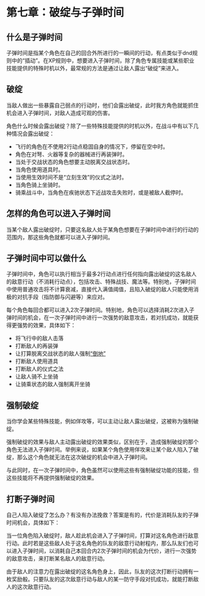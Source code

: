 # 第七章：破绽与子弹时间

## 什么是子弹时间

子弹时间是指某个角色在自己的回合外所进行的一瞬间的行动，有点类似于dnd规则中的“插动”。在XP规则中，想要进入子弹时间，除了角色专属技能或某些职业技能提供的特殊时机以外，最常规的方法是通过让敌人露出“破绽”来进入。

## 破绽

当敌人做出一些暴露自己弱点的行动时，他们会露出破绽，此时我方角色就能抓住机会进入子弹时间，对敌人造成可观的伤害。

角色什么时候会露出破绽？除了一些特殊技能提供的时机以外，在战斗中有以下几种情况会露出破绽：

* 飞行的角色在不使用2行动点稳固自身的情况下，停留在空中时。
* 角色在对弩、火器等复杂的器械进行再装弹时。
* 当处于交战状态的角色想要主动脱离交战状态时。
* 当角色使用道具时。
* 当使用生效时间不是“立刻生效”的仪式之法时。
* 当角色骑上坐骑时。
* 骑乘战斗中，当角色在疾驰状态下近战攻击失败时，或是被敌人截停时。

## 怎样的角色可以进入子弹时间

当某个敌人露出破绽时，只要这名敌人处于某角色想要在子弹时间中进行的行动的范围内，那这些角色就都可以进入子弹时间。

## 子弹时间中可以做什么

子弹时间中，角色可以执行相当于最多2行动点进行任何指向露出破绽的这名敌人的敌意行动（不消耗行动点），包括攻击、特殊战技、魔法等。特别地，子弹时间中使用普通攻击将不计算衰减，直接代入满值阈值，且陷入破绽的敌人只能使用消极的对抗手段（指防御与闪避等）来应对。

每个角色每回合都可以进入2次子弹时间。特别地，角色可以选择消耗2次进入子弹时间的机会，在一次子弹时间中进行一次强势的敌意攻击，若对抗成功，就能获得更强势的效果，具体如下：

* 将飞行中的敌人击落
* 打断敌人的再装弹
* 让打算脱离交战状态的敌人强制<a href="../../../data/status/normal/#倒地" target="_blank">“倒地”</a>
* 打断敌人使用道具
* 打断敌人的仪式之法
* 让敌人骑不上坐骑
* 让骑乘状态的敌人强制离开坐骑

## 强制破绽

当你学会某些特殊技能，例如佯攻等，可以主动让敌人露出破绽，这被称为强制破绽。

强制破绽的效果与敌人主动露出破绽的效果类似，区别在于，造成强制破绽的那个角色无法进入子弹时间。举例来说，如果某个角色使用佯攻来让某个敌人陷入了破绽，那么这个角色就无法在这次破绽的机会中进入子弹时间。

与此同时，在一次子弹时间中，角色虽然可以使用这些有强制破绽功能的技能，但这些技能将不再提供强制破绽的效果。

## 打断子弹时间

自己人陷入破绽了怎么办？有没有办法挽救？答案是有的，代价是消耗队友的子弹时间机会，具体如下：

当一位角色陷入破绽时，敌人趁此机会进入了子弹时间，打算对这名角色进行敌意行动。此时若是这些敌人处于这名角色的队友的敌意行动射程内，那么队友们也可以进入子弹时间，以消耗自己本回合内2次子弹时间的机会为代价，进行一次强势的敌意攻击，来打断某名敌人的敌意行动。

由于敌人的注意力在露出破绽的这名角色身上，因此，队友的这次打断行动拥有一枚奖励骰。只要队友的这次敌意行动与敌人的某一防守手段对抗成功，就能打断敌人的这次敌意行动。
